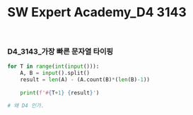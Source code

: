 # SW Expert Academy_D4 3143


​	

### D4_3143_가장 빠른 문자열 타이핑

```python
for T in range(int(input())):
    A, B = input().split()
    result = len(A) - (A.count(B)*(len(B)-1))
            
    print(f'#{T+1} {result}')
    
# 왜 D4 인가.
```

​	


